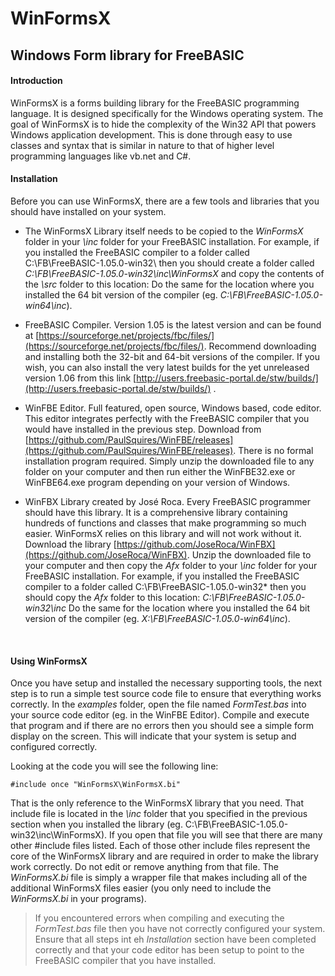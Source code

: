 # WinFormsX

## Windows Form library for FreeBASIC



#### Introduction

WinFormsX is a forms building library for the FreeBASIC programming language. It is designed specifically for the Windows operating system. The goal of WinFormsX is to hide the complexity of the Win32 API that powers Windows application development. This is done through easy to use classes and syntax that is similar in nature to that of higher level programming languages like vb.net and C#.

#### Installation

Before you can use WinFormsX, there are a few tools and libraries that you should have installed on your system. 

- The WinFormsX Library itself needs to be copied to the *WinFormsX* folder in your *\inc* folder for your FreeBASIC installation.
  For example, if you installed the FreeBASIC compiler to a folder called C:\FB\FreeBASIC-1.05.0-win32\ then you should create a folder called *C:\FB\FreeBASIC-1.05.0-win32\inc\WinFormsX* and copy the contents of the *\src* folder to this location:  Do the same for the location where you installed the 64 bit version of the compiler (eg. *C:\FB\FreeBASIC-1.05.0-win64\inc*).

- FreeBASIC Compiler. Version 1.05 is the latest version and can be found at [https://sourceforge.net/projects/fbc/files/](https://sourceforge.net/projects/fbc/files/). Recommend downloading and installing both the 32-bit and 64-bit versions of the compiler. If you wish, you can also install the very latest builds for the yet unreleased version 1.06 from this link [http://users.freebasic-portal.de/stw/builds/](http://users.freebasic-portal.de/stw/builds/) .

- WinFBE Editor. Full featured, open source, Windows based, code editor. This editor integrates perfectly with the FreeBASIC compiler that you would have installed in the previous step. Download from [https://github.com/PaulSquires/WinFBE/releases](https://github.com/PaulSquires/WinFBE/releases). There is no formal installation program required. Simply unzip the downloaded file to any folder on your computer and then run either the WinFBE32.exe or WinFBE64.exe program depending on your version of Windows.

- WinFBX Library created by José Roca. Every FreeBASIC programmer should have this library. It is a comprehensive library containing hundreds of functions and classes that make programming so much easier. WinFormsX relies on this library and will not work without it. Download the library [https://github.com/JoseRoca/WinFBX](https://github.com/JoseRoca/WinFBX). Unzip the downloaded file to your computer and then copy the *Afx* folder to your *\inc* folder for your FreeBASIC installation.
  For example, if you installed the FreeBASIC compiler to a folder called C:\FB\FreeBASIC-1.05.0-win32\* then you should copy the *Afx* folder to this location: *C:\FB\FreeBASIC-1.05.0-win32\inc* Do the same for the location where you installed the 64 bit version of the compiler (eg. *X:\FB\FreeBASIC-1.05.0-win64\inc*).

  ​

#### Using WinFormsX

Once you have setup and installed the necessary supporting tools, the next step is to run a simple test source code file to ensure that everything works correctly. In the *examples* folder, open the file named *FormTest.bas* into your source code editor (eg. in the WinFBE Editor). Compile and execute that program and if there are no errors then you should see a simple form display on the screen. This will indicate that your system is setup and configured correctly.

Looking at the code you will see the following line:

```
#include once "WinFormsX\WinFormsX.bi"
```

That is the only reference to the WinFormsX library that you need. That include file is located in the *\inc* folder that you specified in the previous section when you installed the library (eg. C:\FB\FreeBASIC-1.05.0-win32\inc\WinFormsX). If you open that file you will see that there are many other #include files listed. Each of those other include files represent the core of the WinFormsX library and are required in order to make the library work correctly. Do not edit or remove anything from that file. The *WinFormsX.bi* file is simply a wrapper file that makes including all of the additional WinFormsX files easier (you only need to include the *WinFormsX.bi* in your programs).

> If you encountered errors when compiling and executing the *FormTest.bas* file then you have not correctly configured your system. Ensure that all steps int eh *Installation* section have been completed correctly and that your code editor has been setup to point to the FreeBASIC compiler that you have installed. 





